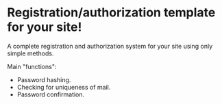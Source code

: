 <h1>Registration/authorization template for your site!</h1>

<p>A complete registration and authorization system for your site using only simple methods.</p>

Main "functions":
<ul>
<li>Password hashing.</li>
<li>Checking for uniqueness of mail.</li>
<li>Password confirmation.</li>
</ul>
